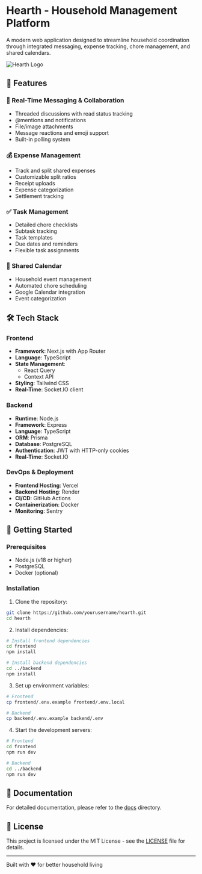 # Hearth - Household Management Platform

A modern web application designed to streamline household coordination through integrated messaging, expense tracking, chore management, and shared calendars.

![Hearth Logo](path/to/logo.png) <!-- TODO: Add your logo -->

## 🌟 Features

### 💬 Real-Time Messaging & Collaboration
- Threaded discussions with read status tracking
- @mentions and notifications
- File/image attachments
- Message reactions and emoji support
- Built-in polling system

### 💰 Expense Management
- Track and split shared expenses
- Customizable split ratios
- Receipt uploads
- Expense categorization
- Settlement tracking

### ✅ Task Management
- Detailed chore checklists
- Subtask tracking
- Task templates
- Due dates and reminders
- Flexible task assignments

### 📅 Shared Calendar
- Household event management
- Automated chore scheduling
- Google Calendar integration
- Event categorization

## 🛠️ Tech Stack

### Frontend
- **Framework**: Next.js with App Router
- **Language**: TypeScript
- **State Management**: 
  - React Query
  - Context API
- **Styling**: Tailwind CSS
- **Real-Time**: Socket.IO client

### Backend
- **Runtime**: Node.js
- **Framework**: Express
- **Language**: TypeScript
- **ORM**: Prisma
- **Database**: PostgreSQL
- **Authentication**: JWT with HTTP-only cookies
- **Real-Time**: Socket.IO

### DevOps & Deployment
- **Frontend Hosting**: Vercel
- **Backend Hosting**: Render
- **CI/CD**: GitHub Actions
- **Containerization**: Docker
- **Monitoring**: Sentry

## 🚀 Getting Started

### Prerequisites
- Node.js (v18 or higher)
- PostgreSQL
- Docker (optional)

### Installation

1. Clone the repository:
```bash
git clone https://github.com/yourusername/hearth.git
cd hearth
```

2. Install dependencies:
```bash
# Install frontend dependencies
cd frontend
npm install

# Install backend dependencies
cd ../backend
npm install
```

3. Set up environment variables:
```bash
# Frontend
cp frontend/.env.example frontend/.env.local

# Backend
cp backend/.env.example backend/.env
```

4. Start the development servers:
```bash
# Frontend
cd frontend
npm run dev

# Backend
cd ../backend
npm run dev
```

## 📝 Documentation

For detailed documentation, please refer to the [docs](./docs) directory.

## 📄 License

This project is licensed under the MIT License - see the [LICENSE](LICENSE) file for details.

---

Built with ❤️ for better household living
